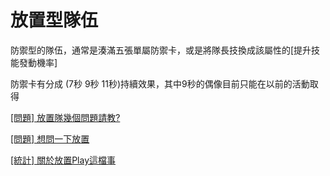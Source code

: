 # 放置型隊伍

防禦型的隊伍，通常是湊滿五張單屬防禦卡，或是將隊長技換成該屬性的\[提升技能發動機率\]

防禦卡有分成 \(7秒 9秒 11秒\)持續效果，其中9秒的偶像目前只能在以前的活動取得



[\[問題\] 放置隊幾個問題請教?](https://www.google.com/url?q=https%3A%2F%2Fdisp.cc%2Fb%2F654-9Ttv&sa=D&sntz=1&usg=AFQjCNH5MKlnxn-6xjlZXPvSBpTV2tJ7pw)

[\[問題\] 想問一下放置](https://www.google.com/url?q=https%3A%2F%2Fdisp.cc%2Fb%2F654-9QO6&sa=D&sntz=1&usg=AFQjCNFpN-EekjCTIjHNi0o2f9DaWGWQzg)

[\[統計\] 關於放置Play這檔事](https://www.google.com/url?q=https%3A%2F%2Fdisp.cc%2Fb%2F654-9Ttw&sa=D&sntz=1&usg=AFQjCNGV5MY1JY6kp33XFM6zqxCgaB6BfA)

